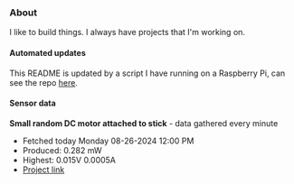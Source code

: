 ### About
I like to build things. I always have projects that I'm working on.

#### Automated updates
This README is updated by a script I have running on a Raspberry Pi, can see the repo [here](https://github.com/jdc-cunningham/raspi-git-repo-updater).

#### Sensor data


**Small random DC motor attached to stick** - data gathered every minute
- Fetched today Monday 08-26-2024 12:00 PM
- Produced: 0.282 mW
- Highest: 0.015V 0.0005A
- [Project link](https://github.com/jdc-cunningham/turbine-raspi)